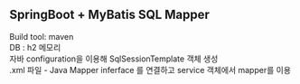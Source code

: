 ## SpringBoot + MyBatis SQL Mapper

 Build tool: maven </br>
 DB : h2 메모리 </br>
 자바 configuration을 이용해 SqlSessionTemplate 객체 생성 </br>
 .xml 파일 - Java Mapper inferface 를 연결하고 service 객체에서 mapper를 이용 </br>
